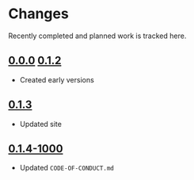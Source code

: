 # Changes
Recently completed and planned work is tracked here.

## [0.0.0](.) [0.1.2](.)
- Created early versions

## [0.1.3](.)
- Updated site

## [0.1.4-1000](.)
- Updated `CODE-OF-CONDUCT.md`
